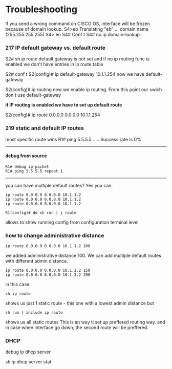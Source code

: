 # Troubleshooting

If you send a wrong command on CISCO OS, interface will be frozen because of domain lookup.
S4>eb
Translating "eb" ... domain name (255.255.255.255)
S4> en
S4# Conf t
S4# no ip domain-lookup

### 217 IP default gateway vs. default route

S2# sh ip route 
default gateway is not set
and if no ip routing func is enabled we don't have entries in ip route table

S2# conf t
S2(config)# ip default-gateway 10.1.1.254
now we have default-gateway

S2(config)# ip routing 
now we enable ip routing. From this point our swich don't use default-gateway

**if IP routing is enabled we have to set up default route**

S2(config)# ip route 0.0.0.0 0.0.0.0 10.1.1.254


### 219 static and default IP routes

most specific route wins
R1# ping 5.5.5.5
..... 
Success rate is 0%

---
#### debug from source
``` cisco OS
R1# debug ip packet
R1# ping 5.5.5.5 repeat 1

```
---

you can have multiple default routes? Yes you can.
```cisco OS
ip route 0.0.0.0 0.0.0.0 10.1.1.2
ip route 0.0.0.0 0.0.0.0 10.1.1.2
ip route 0.0.0.0 0.0.0.0 10.1.1.2
```
```cisco OS
R1(config)# do sh run | i route
```
allows to show running config from configuration terminal level


### how to change administrative distance
``` cisco OS
ip route 0.0.0.0 0.0.0.0 10.1.1.2 100
```
we added administrative distance 100.  We can add multiple default routes with different admin distance.
``` cisco OS
ip route 0.0.0.0 0.0.0.0 10.1.2.2 150
ip route 0.0.0.0 0.0.0.0 10.1.3.2 200
```
in this case:
``` cisco OS
sh ip route 
```
shows us just 1 static route - this one with a lowest admin distance
but
``` cisco OS
sh run | include ip route 
```
shows us all static routes
This is an way ti set up preffered routing way. and in case when interface go down, the second route will be preffered.

### DHCP
debug ip dhcp server

sh ip dhcp server stat

